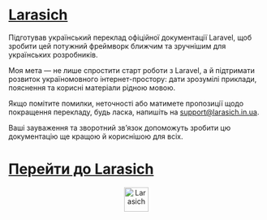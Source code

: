 # [Larasich](https://larasich.in.ua/)
Підготував український переклад офіційної документації Laravel, щоб зробити цей потужний фреймворк ближчим та зручнішим для українських розробників.

Моя мета — не лише спростити старт роботи з Laravel, а й підтримати розвиток україномовного інтернет-простору: дати зрозумілі приклади, пояснення та корисні матеріали рідною мовою.

Якщо помітите помилки, неточності або матимете пропозиції щодо покращення перекладу, будь ласка, напишіть на support@larasich.in.ua.

Ваші зауваження та зворотний зв’язок допоможуть зробити цю документацію ще кращою й кориснішою для всіх.

<h1><a href="https://larasich.in.ua/" target="_blank">Перейти до Larasich</a></h1>

<p align="center">
  <a href="https://larasich.in.ua/">
    <img src="./assets/larasich-logo.svg" alt="Larasich" height="48">
  </a>
</p>
